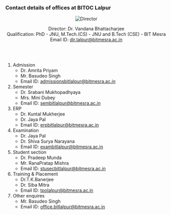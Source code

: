 ### Contact details of offices at BITOC Lalpur

<center>

![Director](https://bit-lalpur-app.github.io/BIT-App-Data/data/admin/pic/dir_bitoc.jpeg)
<br>

Director: Dr. Vandana Bhattacharjee
<br>
Qualification: PhD - JNU, M.Tech.(CS) - JNU and B.Tech
(CSE) - BIT Mesra
<br>
Email ID: dir.lalpur@bitmesra.ac.in

</center>

<br>
<br>

1. Admission
   - Dr. Amrita Priyam
   - Mr. Basudeo Singh
   - Email ID: admissionsbitlalpur@bitmesra.ac.in
2. Semester
   - Dr. Srabani Mukhopadhyaya
   - Mrs. Mini Dubey
   - Email ID: sembitlalpur@bitmesra.ac.in
3. ERP
   - Dr. Kuntal Mukherjee
   - Dr. Jaya Pal
   - Email ID: erpbitlalpur@bitmesra.ac.in
4. Examination
   - Dr. Jaya Pal
   - Dr. Shiva Surya Narayana
   - Email ID: exambitlalpur@bitmesra.ac.in
5. Student section
   - Dr. Pradeep Munda
   - Mr. RanaPratap Mishra
   - Email ID: stusecbitlalpur@bitmesra.ac.in
6. Training & Placement
   - Dr.T.K.Banerjee
   - Dr. Siba Mitra
   - Email ID: tpolalpur@bitmesra.ac.in
7. Other enquires
   - Mr. Basudeo Singh
   - Email ID: office.bitlalpur@bitmesra.ac.in
